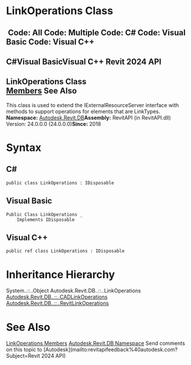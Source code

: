 # LinkOperations Class

﻿
 Code: All Code: Multiple Code: C# Code: Visual Basic Code: Visual C++   
---  
C#Visual BasicVisual C++
Revit 2024 API  
---  
LinkOperations Class  
[Members](94a1f3d7-c9c7-76e3-7d83-d494d8ac8cf2.md "LinkOperations Members") See Also  
---  
This class is used to extend the IExternalResourceServer interface with methods to support operations for elements that are LinkTypes. 
**Namespace:** [Autodesk.Revit.DB](87546ba7-461b-c646-cbb1-2cb8f5bff8b2.md "Autodesk.Revit.DB Namespace")**Assembly:** RevitAPI (in RevitAPI.dll) Version: 24.0.0.0 (24.0.0.0)**Since:** 2018 
# Syntax
C#  
---  
```text
public class LinkOperations : IDisposable
```
  
Visual Basic  
---  
```text
Public Class LinkOperations _
	Implements IDisposable
```
  
Visual C++  
---  
```text
public ref class LinkOperations : IDisposable
```
  
# Inheritance Hierarchy
System..::..Object Autodesk.Revit.DB..::..LinkOperations [Autodesk.Revit.DB..::..CADLinkOperations](cc56c56f-5ba7-f922-c003-61d58bdf5387.md "CADLinkOperations Class") [Autodesk.Revit.DB..::..RevitLinkOperations](29f57c72-dfdf-4d24-5bb9-92740c9f7beb.md "RevitLinkOperations Class")
# See Also
[LinkOperations Members](94a1f3d7-c9c7-76e3-7d83-d494d8ac8cf2.md "LinkOperations Members")
[Autodesk.Revit.DB Namespace](87546ba7-461b-c646-cbb1-2cb8f5bff8b2.md "Autodesk.Revit.DB Namespace")
Send comments on this topic to [Autodesk](mailto:revitapifeedback%40autodesk.com?Subject=Revit 2024 API)